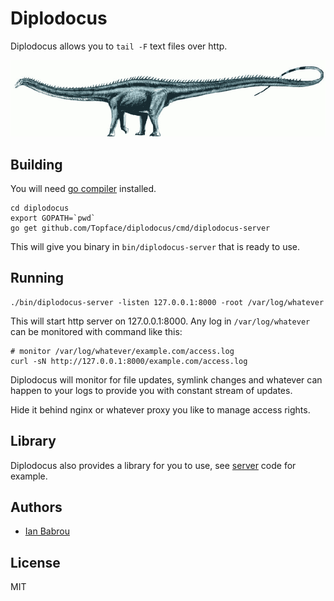 # Diplodocus

Diplodocus allows you to `tail -F` text files over http.

![Diplodocus](diplodocus.gif?raw=true)


## Building

You will need [go compiler](http://golang.org/) installed.

```
cd diplodocus
export GOPATH=`pwd`
go get github.com/Topface/diplodocus/cmd/diplodocus-server
```

This will give you binary in `bin/diplodocus-server` that is ready to use.

## Running

```
./bin/diplodocus-server -listen 127.0.0.1:8000 -root /var/log/whatever
```

This will start http server on 127.0.0.1:8000. Any log in `/var/log/whatever`
can be monitored with command like this:

```
# monitor /var/log/whatever/example.com/access.log
curl -sN http://127.0.0.1:8000/example.com/access.log
```

Diplodocus will monitor for file updates, symlink changes
and whatever can happen to your logs to provide you with
constant stream of updates.

Hide it behind nginx or whatever proxy you like to manage access rights.
## Library

Diplodocus also provides a library for you to use, see
[server](cmd/diplodocus-server/main.go) code for example.

## Authors

* [Ian Babrou](https://github.com/bobrik)

## License

MIT

